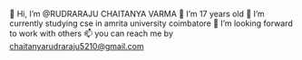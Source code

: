 👋 Hi, I’m @RUDRARAJU CHAITANYA VARMA
👀 I’m 17 years old
🌱 I’m currently studying cse in amrita university coimbatore
💞️ I’m looking forward to work with others
📫 you can reach me by chaitanyarudraraju5210@gmail.com

<!---
CHAITANYA5210/CHAITANYA5210 is a ✨ special ✨ repository because its `README.md` (this file) appears on your GitHub profile.
You can click the Preview link to take a look at your changes.
--->
